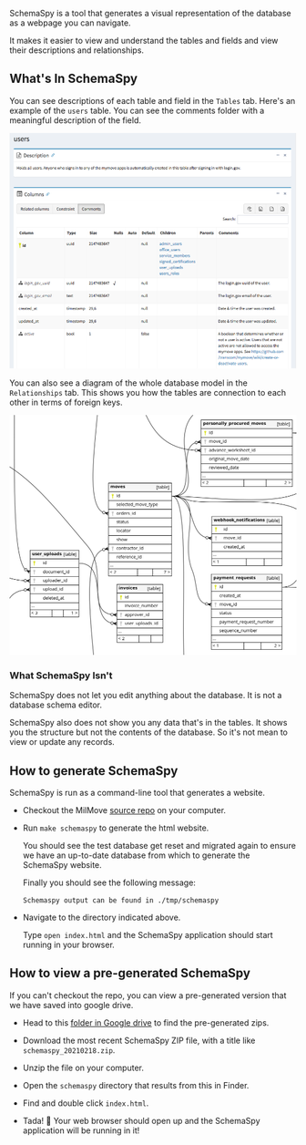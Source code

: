 SchemaSpy is a tool that generates a visual representation of the database as a webpage you can navigate.

It makes it easier to view and understand the tables and fields and view their descriptions and relationships.

## What's In SchemaSpy

You can see descriptions of each table and field in the `Tables` tab. Here's an example of the `users` table. You can see the comments folder with a meaningful description of the field.

![sample image of users table in schemaspy](/img/schemaspy/users-schemaspy.png)

You can also see a diagram of the whole database model in the `Relationships` tab. This shows you how the tables are connection to each other in terms of foreign keys.

![sample image of db diagram](/img/schemaspy/diagram-schemaspy.png)

### What SchemaSpy Isn't

SchemaSpy does not let you edit anything about the database. It is not a database schema editor.

SchemaSpy also does not show you any data that's in the tables. It shows you the structure but not the contents of the database. So it's not mean to view or update any records.

## How to generate SchemaSpy

SchemaSpy is run as a command-line tool that generates a website.

- Checkout the MilMove [source repo](https://github.com/transcom/mymove) on your computer.
- Run `make schemaspy` to generate the html website.

   You should see the test database get reset and migrated again to ensure we have an up-to-date database from which to generate the SchemaSpy website.

   Finally you should see the following message:

   ```
   Schemaspy output can be found in ./tmp/schemaspy
   ```

- Navigate to the directory indicated above.

   Type `open index.html` and the SchemaSpy application should start running in your browser.

## How to view a pre-generated SchemaSpy

If you can't checkout the repo, you can view a pre-generated version that we have saved into google drive.

- Head to this [folder in Google drive](https://drive.google.com/drive/folders/1LNu-oqXZf748pK9iPP3xwS1GKSnu-t1G) to find the pre-generated zips.
- Download the most recent SchemaSpy ZIP file, with a title like `schemaspy_20210218.zip`.

- Unzip the file on your computer.

- Open the `schemaspy` directory that results from this in Finder.

- Find and double click `index.html`.

- Tada! 🎉 Your web browser should open up and the SchemaSpy application will be running in it!
